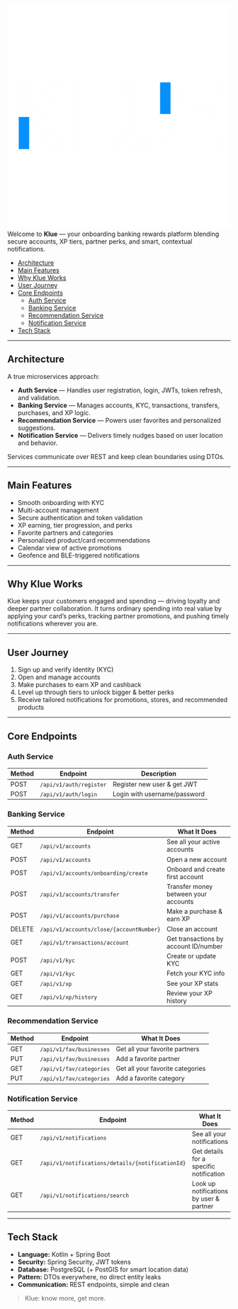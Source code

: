 ![](/common/src/main/resources/assets/logo.png)
Welcome to **Klue** — your onboarding banking rewards platform blending secure accounts, XP tiers, partner perks, and smart, contextual notifications.


<!-- TOC -->
  * [Architecture](#architecture)
  * [Main Features](#main-features)
  * [Why Klue Works](#why-klue-works)
  * [User Journey](#user-journey)
  * [Core Endpoints](#core-endpoints)
    * [Auth Service](#auth-service)
    * [Banking Service](#banking-service)
    * [Recommendation Service](#recommendation-service)
    * [Notification Service](#notification-service)
  * [Tech Stack](#tech-stack)
<!-- TOC -->

---

## Architecture

A true microservices approach:

* **Auth Service** — Handles user registration, login, JWTs, token refresh, and validation.
* **Banking Service** — Manages accounts, KYC, transactions, transfers, purchases, and XP logic.
* **Recommendation Service** — Powers user favorites and personalized suggestions.
* **Notification Service** — Delivers timely nudges based on user location and behavior.

Services communicate over REST and keep clean boundaries using DTOs.

---

## Main Features

* Smooth onboarding with KYC
* Multi-account management
* Secure authentication and token validation
* XP earning, tier progression, and perks
* Favorite partners and categories
* Personalized product/card recommendations
* Calendar view of active promotions
* Geofence and BLE-triggered notifications

---

## Why Klue Works

Klue keeps your customers engaged and spending — driving loyalty and deeper partner collaboration. It turns ordinary spending into real value by applying your card’s perks, tracking partner promotions, and pushing timely notifications wherever you are.

---

## User Journey

1. Sign up and verify identity (KYC)
2. Open and manage accounts
3. Make purchases to earn XP and cashback
4. Level up through tiers to unlock bigger & better perks
5. Receive tailored notifications for promotions, stores, and recommended products

---

## Core Endpoints

### Auth Service

| Method | Endpoint                | Description                  |
|--------|-------------------------|------------------------------|
| POST   | `/api/v1/auth/register` | Register new user & get JWT  |
| POST   | `/api/v1/auth/login`    | Login with username/password |

### Banking Service

| Method | Endpoint                                 | What It Does                          |
|--------|------------------------------------------|---------------------------------------|
| GET    | `/api/v1/accounts`                       | See all your active accounts          |
| POST   | `/api/v1/accounts`                       | Open a new account                    |
| POST   | `/api/v1/accounts/onboarding/create`     | Onboard and create first account      |
| POST   | `/api/v1/accounts/transfer`              | Transfer money between your accounts  |
| POST   | `/api/v1/accounts/purchase`              | Make a purchase & earn XP             |
| DELETE | `/api/v1/accounts/close/{accountNumber}` | Close an account                      |
| GET    | `/api/v1/transactions/account`           | Get transactions by account ID/number |
| POST   | `/api/v1/kyc`                            | Create or update KYC                  |
| GET    | `/api/v1/kyc`                            | Fetch your KYC info                   |
| GET    | `/api/v1/xp`                             | See your XP stats                     |
| GET    | `/api/v1/xp/history`                     | Review your XP history                |


### Recommendation Service

| Method | Endpoint                 | What It Does                     |
|--------|--------------------------|----------------------------------|
| GET    | `/api/v1/fav/businesses` | Get all your favorite partners   |
| PUT    | `/api/v1/fav/businesses` | Add a favorite partner           |
| GET    | `/api/v1/fav/categories` | Get all your favorite categories |
| PUT    | `/api/v1/fav/categories` | Add a favorite category          |

### Notification Service

| Method | Endpoint                                         | What It Does                            |
|--------|--------------------------------------------------|-----------------------------------------|
| GET    | `/api/v1/notifications`                          | See all your notifications              |
| GET    | `/api/v1/notifications/details/{notificationId}` | Get details for a specific notification |
| GET    | `/api/v1/notifications/search`                   | Look up notifications by user & partner |

---

## Tech Stack

* **Language:** Kotlin + Spring Boot
* **Security:** Spring Security, JWT tokens
* **Database:** PostgreSQL (+ PostGIS for smart location data)
* **Pattern:** DTOs everywhere, no direct entity leaks
* **Communication:** REST endpoints, simple and clean

> Klue: know more, get more.